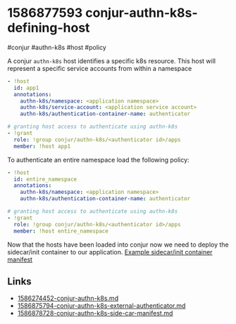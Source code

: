 # 1586877593 conjur-authn-k8s-defining-host
#conjur #authn-k8s #host #policy

A conjur `authn-k8s` host identifies a specific k8s resource.
This host will represent a specific service accounts from within a namespace
```yaml
- !host
  id: app1
  annotations:
    authn-k8s/namespace: <application namespace>
    authn-k8s/service-account: <application service account>
    authn-k8s/authentication-container-name: authenticator

# granting host access to authenticate using authn-k8s
- !grant
  role: !group conjur/authn-k8s/<authenticator id>/apps
  member: !host app1
```

To authenticate an entire namespace load the following policy:
```yaml
- !host
  id: entire_namespace
  annotations:
    authn-k8s/namespace: <application namespace>
    authn-k8s/authentication-container-name: authenticator

# granting host access to authenticate using authn-k8s
- !grant
  role: !group conjur/authn-k8s/<authenticator id>/apps
  member: !host entire_namespace
```

Now that the hosts have been loaded into conjur now we need to deploy the sidecar/init container to our application.
[Example sidecar/init container manifest](1586878728-conjur-authn-k8s-side-car-manifest.md)


## Links
- [1586274452-conjur-authn-k8s.md](1586274452-conjur-authn-k8s.md)
- [1586875794-conjur-authn-k8s-external-authenticator.md](1586875794-conjur-authn-k8s-external-authenticator.md)
- [1586878728-conjur-authn-k8s-side-car-manifest.md](1586878728-conjur-authn-k8s-side-car-manifest.md)
